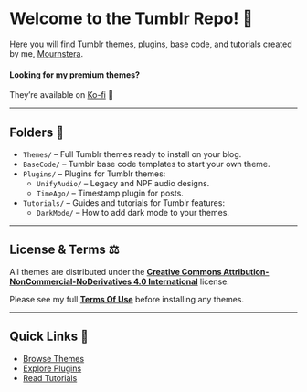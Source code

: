 # Welcome to the Tumblr Repo! 🎨

Here you will find Tumblr themes, plugins, base code, and tutorials created by me, [Mournstera](https://mournstera.tumblr.com/).

#### Looking for my premium themes?
They’re available on [Ko-fi](https://ko-fi.com/flipse) 💖

---

## Folders 📁

- `Themes/` – Full Tumblr themes ready to install on your blog.  
- `BaseCode/` – Tumblr base code templates to start your own theme.  
- `Plugins/` – Plugins for Tumblr themes:
  - `UnifyAudio/` – Legacy and NPF audio designs.  
  - `TimeAgo/` – Timestamp plugin for posts.  
- `Tutorials/` – Guides and tutorials for Tumblr features:
  - `DarkMode/` – How to add dark mode to your themes.

---

## License & Terms ⚖️

All themes are distributed under the **[Creative Commons Attribution-NonCommercial-NoDerivatives 4.0 International](https://creativecommons.org/licenses/by-nc-nd/4.0/)** license.  

Please see my full **[Terms Of Use](https://mournstera.tumblr.com/themes)** before installing any themes.

---

## Quick Links 🔗

- [Browse Themes](https://github.com/flipsewtf/Tumblr/tree/main/themes)  
- [Explore Plugins](https://github.com/flipsewtf/Tumblr/tree/main/Plugins)  
- [Read Tutorials](https://github.com/flipsewtf/Tumblr/tree/main/Tutorials)
